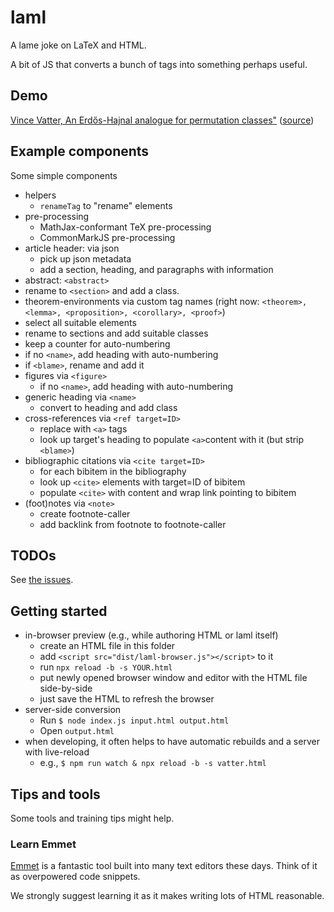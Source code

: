 # laml

A lame joke on LaTeX and HTML.

A bit of JS that converts a bunch of tags into something perhaps useful.

## Demo

[Vince Vatter, An Erdős-Hajnal analogue for permutation classes"](./samples/vatter/vatter.html) ([source](https://github.com/pkra/laml/blob/master/samples/vatter/vatter.html))


## Example components

Some simple components

* helpers
  * `renameTag` to "rename" elements
* pre-processing
  * MathJax-conformant TeX pre-processing
  * CommonMarkJS pre-processing
* article header: via json
  * pick up json metadata
  * add a section, heading, and paragraphs with information
*  abstract: `<abstract>`
  * rename to `<section>` and add a class.
*  theorem-environments via custom tag names (right now: `<theorem>, <lemma>, <proposition>, <corollary>, <proof>`)
  * select all suitable elements
  * rename to sections and add suitable classes
  * keep a counter for auto-numbering
  * if no `<name>`, add heading with auto-numbering
  * if `<blame>`, rename and add it
* figures via `<figure>`
  * if no `<name>`, add heading with auto-numbering
* generic heading via `<name>`
  * convert to heading and add class
* cross-references via `<ref target=ID>`
  * replace with `<a>` tags
  * look up target's heading to populate `<a>`content with it (but strip `<blame>`)
* bibliographic citations  via `<cite target=ID>`
  * for each bibitem in the bibliography
  * look up `<cite>` elements with target=ID of bibitem
  * populate `<cite>` with content and wrap link pointing to bibitem
* (foot)notes via `<note>`
  * create footnote-caller
  * add backlink from footnote to footnote-caller


## TODOs

See [the issues](https://github.com/pkra/laml/issues/).

## Getting started

* in-browser preview (e.g., while authoring HTML or laml itself)
  * create an HTML file in this folder
  * add `<script src="dist/laml-browser.js"></script>` to it
  * run `npx reload -b -s YOUR.html`
  * put newly opened browser window and editor with the HTML file side-by-side
  * just save the HTML to refresh the browser
* server-side conversion
  * Run `$ node index.js input.html output.html`
  * Open `output.html`
* when developing, it often helps to have automatic rebuilds and a server with live-reload
  * e.g., `$ npm run watch & npx reload -b -s vatter.html`


## Tips and tools

Some tools and training tips might help.

### Learn Emmet

[Emmet](https://www.emmet.io/) is a fantastic tool built into many text editors these days. Think of it as overpowered code snippets.

We strongly suggest learning it as it makes writing lots of HTML reasonable.
